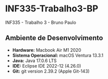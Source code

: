 # INF335-Trabalho3-BP
INF335 - Trabalho 3 - Bruno Paulo

## Ambiente de Desenvolvimento
 - **Hardware:** Macbook Air M1 2020
 - **Sistema Operacional:** macOS Ventura 13.3.1
 - **Java:** Java 17.0.6 LTS
 - **IDE:** Eclipse IDE 2022-12 (4.26.0)
 - **Git:** git version 2.39.2 (Apple Git-143)
